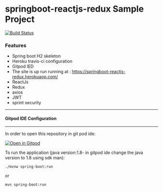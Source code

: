 # springboot-reactjs-redux Sample Project
[![Build Status](https://travis-ci.org/sudeepcv/springboot-reactjs-redux.svg?branch=master)](https://travis-ci.org/sudeepcv/springboot-reactjs-redux)
### Features

- Spring boot H2 skeleton
- Heroku travis-ci configuration
-  Gitpod IED 
-   The site is up run running at : 
https://springboot-reactjs-redux.herokuapp.com/
- ReactJs
- Redux
- axios
- JWT
- sprint security

------------



#### Gitpod IDE Configuration

------------

In order to open this repository in git pod ide:

[![Open in Gitpod](https://gitpod.io/button/open-in-gitpod.svg)](https://gitpod.io/#https://github.com/sudeepcv/springboot-reactjs-redux)

To run the application (java version:1.8- in gitpod ide change the java version to 1.8 using sdk man):

`./mvnw spring-boot:run`

or 

`mvn spring-boot:run`
